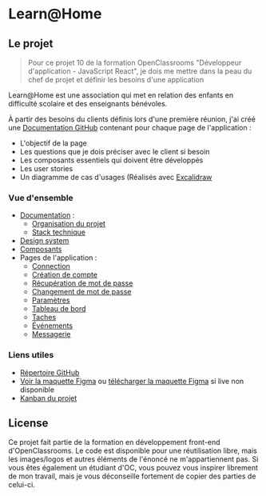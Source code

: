 # Learn@Home

## Le projet

> Pour ce projet 10 de la formation OpenClassrooms "Développeur d'application - JavaScript React", je dois me mettre dans la peau du chef de projet et définir les besoins d'une application

Learn@Home est une association qui met en relation des enfants en difficulté scolaire et des enseignants bénévoles.

À partir des besoins du clients définis lors d'une première réunion, j'ai créé une [Documentation GitHub](https://github.com/alexperronnet/openclassrooms-p10-learn-at-home/wiki) contenant pour chaque page de l'application :

* L'objectif de la page
* Les questions que je dois préciser avec le client si besoin
* Les composants essentiels qui doivent être développés
* Les user stories
* Un diagramme de cas d'usages (Réalisés avec [Excalidraw](https://excalidraw.com/)

### Vue d'ensemble

* [Documentation](https://github.com/alexperronnet/openclassrooms-p10-learn-at-home/wiki) :
  * [Organisation du projet](#organisation-du-projet)
  * [Stack technique](#stack-technique)
* [Design system](https://github.com/alexperronnet/openclassrooms-p10-learn-at-home/wiki/Design-System)
* [Composants](https://github.com/alexperronnet/openclassrooms-p10-learn-at-home/wiki/Composants)
* Pages de l'application :
  * [Connection](https://github.com/alexperronnet/openclassrooms-p10-learn-at-home/wiki/Page-connection)
  * [Création de compte](https://github.com/alexperronnet/openclassrooms-p10-learn-at-home/wiki/Page-cr%C3%A9ation-de-compte)
  * [Récupération de mot de passe](https://github.com/alexperronnet/openclassrooms-p10-learn-at-home/wiki/Page-r%C3%A9cup%C3%A9tation-de-mot-de-passe)
  * [Changement de mot de passe](https://github.com/alexperronnet/openclassrooms-p10-learn-at-home/wiki/Page-changement-de-mot-de-passe)
  * [Paramètres](https://github.com/alexperronnet/openclassrooms-p10-learn-at-home/wiki/Page-param%C3%A8tres)
  * [Tableau de bord](https://github.com/alexperronnet/openclassrooms-p10-learn-at-home/wiki/Page-dashboard)
  * [Taches](https://github.com/alexperronnet/openclassrooms-p10-learn-at-home/wiki/Page-t%C3%A2ches)
  * [Événements](https://github.com/alexperronnet/openclassrooms-p10-learn-at-home/wiki/Page-%C3%A9v%C3%A9nements)
  * [Messagerie](https://github.com/alexperronnet/openclassrooms-p10-learn-at-home/wiki/Page-messagerie)

### Liens utiles

* [Répertoire GitHub](https://github.com/alexperronnet/openclassrooms-p10-learn-at-home)
* [Voir la maquette Figma](https://www.figma.com/file/tXtRNrYypetIgy2uFL2Pxp/learn%40home?node-id=1%3A8&t=VHXG3GFoNwhRP5Xb-1) ou [télécharger la maquette Figma](https://github.com/alexperronnet/openclassrooms-p10-learn-at-home/raw/main/design/learn%40home.fig) si live non disponible
* [Kanban du projet](NEEDFIX)

## License

Ce projet fait partie de la formation en développement front-end d'OpenClassrooms. Le code est disponible pour une réutilisation libre, mais les images/logos et autres éléments de l'énoncé ne m'appartiennent pas. Si vous êtes également un étudiant d'OC, vous pouvez vous inspirer librement de mon travail, mais je vous déconseille fortement de copier des parties de celui-ci.
